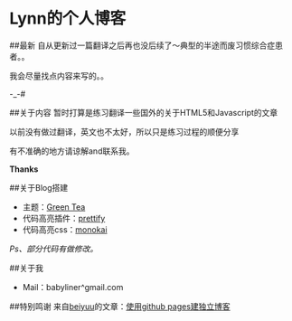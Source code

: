 Lynn的个人博客
============================

##最新
自从更新过一篇翻译之后再也没后续了～典型的半途而废习惯综合症患者。。

我会尽量找点内容来写的。。

-_-#

##关于内容
暂时打算是练习翻译一些国外的关于HTML5和Javascript的文章

以前没有做过翻译，英文也不太好，所以只是练习过程的顺便分享

有不准确的地方请谅解and联系我。

__Thanks__

##关于Blog搭建
- 主题：[Green Tea](http://richbray.me/frap/)
- 代码高亮插件：[prettify](https://code.google.com/p/google-code-prettify/)
- 代码高亮css：[monokai](https://github.com/RaphaelDDL/google-prettify-monokai-theme)

_Ps、部分代码有做修改。_

##关于我
- Mail：babyliner^gmail.com

##特别鸣谢
来自[beiyuu](http://github.com/beiyuu)的文章：[使用github pages建独立博客](http://beiyuu.com/github-pages/)
